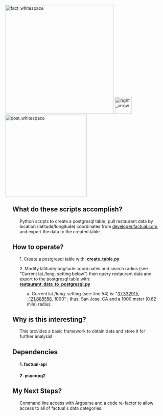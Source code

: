 

<p><a href="http://developer.factual.com/" target="_blank"><img width="355" alt="fact_whitespace" src="https://cloud.githubusercontent.com/assets/8240612/16720322/209fd664-4703-11e6-8cc3-3d6d7d458889.png"></a>  <img width="55" alt="right_arrow" src="https://cloud.githubusercontent.com/assets/8240612/16720229/f207b458-4701-11e6-8e76-1fe563fb861d.png">       <a  href="https://www.postgresql.org/" target="_blank"><img width="266" alt="post_whitespace" src="https://cloud.githubusercontent.com/assets/8240612/16720326/2f373956-4703-11e6-8228-a71489c5e0ef.png"></a> </p>



<ul><h2><strong>What do these scripts accomplish?</strong></h2> 
<ul>Python scripts to create a postgresql table, pull restaurant data by location (latitude/longitude) coordinates from <a href="http://developer.factual.com/">developer.factual.com</a>, and export the data to the created table.</ul>

<h2><strong>How to operate?</strong></h2> 
<ul>1. Create a postgresql table with: <a href="https://github.com/JeffreyJackovich/factual_data_to_postgresql/blob/master/create_table.py"><strong>create_table.py</strong></a> </ul>
<ul>2. Modify latitude/longitude coordinates and search radius (see "Current lat./long. setting below") then query restaurant data and export to the postgresql table with: <a href="https://github.com/JeffreyJackovich/factual_data_to_postgresql/blob/master/restaurant_data_to_postgresql.py"><strong>restaurant_data_to_postgresql.py</strong></a> </ul>
<ul><ul>a. Current lat./long. setting (see: line 54) is: "<a href="https://www.google.com/maps/place/37%C2%B019'58.5%22N+121%C2%B053'18.8%22W/@37.3424183,-121.8953795,13.75z/data=!4m5!3m4!1s0x0:0x0!8m2!3d37.332915!4d-121.888558">37.332915, -121.888558</a>, 1000" ; thus, San Jose, CA and a 1000 meter (0.62 mile) radius. </ul></ul>


<h2><strong>Why is this interesting?</strong></h2>
<ul>This provides a basic framework to obtain data and store it for further analysis!</ul>

<h2><strong>Dependencies</strong></h2>
<ul><h4>1. factual-api</h4></ul>
<ul><h4>2. psycopg2</h4></ul> 

<h2><strong>My Next Steps?</strong></h2>
<ul>Command line access with Argparse and a code re-factor to allow access to all of factual's data categories.</ul>
